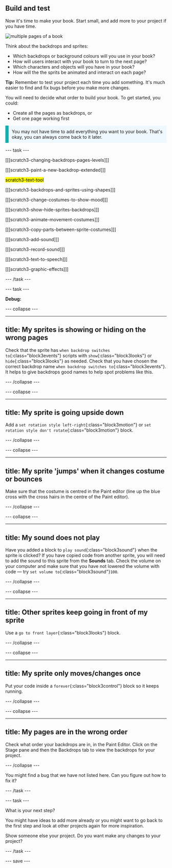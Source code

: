 ## Build and test

Now it's time to make your book. Start small, and add more to your project if you have time.

![multiple pages of a book](images/book-pages.png)

Think about the backdrops and sprites:
- Which backdrops or background colours will you use in your book? 
- How will users interact with your book to turn to the next page?
- Which characters and objects will you have in your book? 
- How will the the sprits be animated and interact on each page?

**Tip:** Remember to test your project each time you add something. It's much easier to find and fix bugs before you make more changes.

You will need to decide what order to build your book. To get started, you could:
- Create all the pages as backdrops, or
- Get one page working first

<p style="border-left: solid; border-width:10px; border-color: #0faeb0; background-color: aliceblue; padding: 10px;">
You may not have time to add everything you want to your book. That's okay, you can always come back to it later. 
</p>

--- task ---

[[[scratch3-changing-backdrops-pages-levels]]]

[[[scratch3-paint-a-new-backdrop-extended]]]

<mark>scratch3-text-tool</mark>

[[[scratch3-backdrops-and-sprites-using-shapes]]]

[[[scratch3-change-costumes-to-show-mood]]]

[[[scratch3-show-hide-sprites-backdrops]]]

[[[scratch3-animate-movement-costumes]]]

[[[scratch3-copy-parts-between-sprite-costumes]]]

[[[scratch3-add-sound]]]

[[[scratch3-record-sound]]]

[[[scratch3-text-to-speech]]]

[[[scratch3-graphic-effects]]]

--- /task ---

--- task ---

**Debug:**

--- collapse ---

---
title: My sprites is showing or hiding on the wrong pages
---

Check that the sprite has `when backdrop switches to`{:class="block3events"} scripts with `show`{:class="block3looks"} or `hide`{:class="block3looks"} as needed. Check that you have chosen the correct backdrop name `when backdrop switches to`{:class="block3events"}. It helps to give backdrops good names to help spot problems like this.

--- /collapse ---

--- collapse ---

---
title: My sprite is going upside down
---

Add a `set rotation style left-right`{:class="block3motion"} or `set rotation style don't rotate`{:class="block3motion"} block.

--- /collapse ---

--- collapse ---

---
title: My sprite 'jumps' when it changes costume or bounces
---

Make sure that the costume is centred in the Paint editor (line up the blue cross with the cross hairs in the centre of the Paint editor).

--- /collapse ---

--- collapse ---

---
title: My sound does not play
---

Have you added a block to `play sound`{:class="block3sound"} when the sprite is clicked? If you have copied code from another sprite, you will need to add the sound to this sprite from the **Sounds** tab. Check the volume on your computer and make sure that you have not lowered the volume with code — try `set volume to`{:class="block3sound"}`100`.

--- /collapse ---

--- collapse ---

---
title: Other sprites keep going in front of my sprite
---

Use a `go to front layer`{:class="block3looks"} block.

--- /collapse ---

--- collapse ---

---
title: My sprite only moves/changes once
---

Put your code inside a `forever`{:class="block3control"} block so it keeps running.

--- /collapse ---

--- collapse ---

---
title: My pages are in the wrong order
---

Check what order your backdrops are in, in the Paint Editor. Click on the Stage pane and then the Backdrops tab to view the backdrops for your project.

--- /collapse ---

You might find a bug that we have not listed here. Can you figure out how to fix it?

--- /task ---

--- task ---

What is your next step?

You might have ideas to add more already or you might want to go back to the first step and look at other projects again for more inspiration.

Show someone else your project. Do you want make any changes to your project? 

--- /task ---

--- save ---
